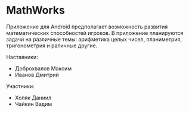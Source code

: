 # MathWorks

Приложение для Android предполагает возможность развития математических способностей игроков.
В приложение планируются задачи на различные темы: арифметика целых чисел, планиметрия, тригонометрия
и раличные другие.

Наставники:
* Доброхвалов Максим
* Иванов Дмитрий

Участники:
* Холяк Даниил
* Чайкин Вадим
